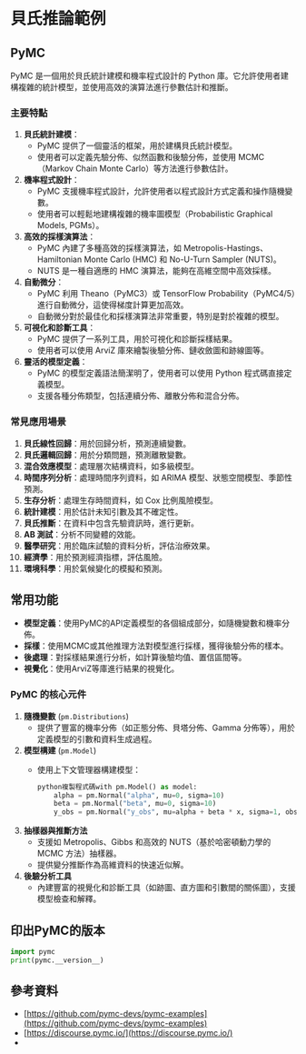 # 貝氏推論範例

## PyMC

PyMC 是一個用於貝氏統計建模和機率程式設計的 Python 庫。它允許使用者建構複雜的統計模型，並使用高效的演算法進行參數估計和推斷。

### **主要特點**

1. **貝氏統計建模**：
   * PyMC 提供了一個靈活的框架，用於建構貝氏統計模型。
   * 使用者可以定義先驗分佈、似然函數和後驗分佈，並使用 MCMC（Markov Chain Monte Carlo）等方法進行參數估計。
2. **機率程式設計**：
   * PyMC 支援機率程式設計，允許使用者以程式設計方式定義和操作隨機變數。
   * 使用者可以輕鬆地建構複雜的機率圖模型（Probabilistic Graphical Models, PGMs）。
3. **高效的採樣演算法**：
   * PyMC 內建了多種高效的採樣演算法，如 Metropolis-Hastings、Hamiltonian Monte Carlo (HMC) 和 No-U-Turn Sampler (NUTS)。
   * NUTS 是一種自適應的 HMC 演算法，能夠在高維空間中高效採樣。
4. **自動微分**：
   * PyMC 利用 Theano（PyMC3）或 TensorFlow Probability（PyMC4/5）進行自動微分，這使得梯度計算更加高效。
   * 自動微分對於最佳化和採樣演算法非常重要，特別是對於複雜的模型。
5. **可視化和診斷工具**：
   * PyMC 提供了一系列工具，用於可視化和診斷採樣結果。
   * 使用者可以使用 ArviZ 庫來繪製後驗分佈、鏈收斂圖和跡線圖等。
6. **靈活的模型定義**：
   * PyMC 的模型定義語法簡潔明了，使用者可以使用 Python 程式碼直接定義模型。
   * 支援各種分佈類型，包括連續分佈、離散分佈和混合分佈。

### **常見應用場景**

1. **貝氏線性回歸**：用於回歸分析，預測連續變數。
2. **貝氏邏輯回歸**：用於分類問題，預測離散變數。
3. **混合效應模型**：處理層次結構資料，如多級模型。
4. **時間序列分析**：處理時間序列資料，如 ARIMA 模型、狀態空間模型、季節性預測。
5. **生存分析**：處理生存時間資料，如 Cox 比例風險模型。
6. **統計建模**：用於估計未知引數及其不確定性。
7. **貝氏推斷**：在資料中包含先驗資訊時，進行更新。
8. **AB 測試**：分析不同變體的效能。
9. **醫學研究**：用於臨床試驗的資料分析，評估治療效果。
10. **經濟學**：用於預測經濟指標，評估風險。
11. **環境科學**：用於氣候變化的模擬和預測。

## 常用功能 <a href="#chang-yong-gong-neng" id="chang-yong-gong-neng"></a>

* **模型定義**：使用PyMC的API定義模型的各個組成部分，如隨機變數和機率分佈。
* **採樣**：使用MCMC或其他推理方法對模型進行採樣，獲得後驗分佈的樣本。
* **後處理**：對採樣結果進行分析，如計算後驗均值、置信區間等。
* **視覺化**：使用ArviZ等庫進行結果的視覺化。

### **PyMC 的核心元件**

1. **隨機變數** (`pm.Distributions`)
   * 提供了豐富的機率分佈（如正態分佈、貝塔分佈、Gamma 分佈等），用於定義模型的引數和資料生成過程。
2. **模型構建** (`pm.Model`)
   *   使用上下文管理器構建模型：

       ```python
       python複製程式碼with pm.Model() as model:
           alpha = pm.Normal("alpha", mu=0, sigma=10)
           beta = pm.Normal("beta", mu=0, sigma=10)
           y_obs = pm.Normal("y_obs", mu=alpha + beta * x, sigma=1, observed=y)
       ```
3. **抽樣器與推斷方法**
   * 支援如 Metropolis、Gibbs 和高效的 NUTS（基於哈密頓動力學的 MCMC 方法）抽樣器。
   * 提供變分推斷作為高維資料的快速近似解。
4. **後驗分析工具**
   * 內建豐富的視覺化和診斷工具（如跡圖、直方圖和引數間的關係圖），支援模型檢查和解釋。

## 印出PyMC的版本

```python
import pymc
print(pymc.__version__)
```



## 參考資料

* [https://github.com/pymc-devs/pymc-examples](https://github.com/pymc-devs/pymc-examples)
* [https://discourse.pymc.io/](https://discourse.pymc.io/)
*
